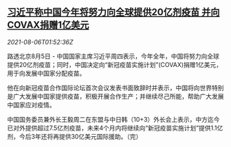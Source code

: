 <!--1628215262000-->
[习近平称中国今年将努力向全球提供20亿剂疫苗 并向COVAX捐赠1亿美元](https://cn.reuters.com/article/china-xi-covid-vaccine-0806-idCNKBS2F705M)
------

<div><i>2021-08-06T01:52:36Z</i></div><p>路透北京8月5日 - 中国国家主席习近平周四表示，今年全年，中国将努力向全球提供20亿剂疫苗；同时，中国决定向“新冠疫苗实施计划”(COVAX)捐赠1亿美元，用于向发展中国家分配疫苗。</p><p>他在向新冠疫苗合作国际论坛首次会议发表书面致辞时并表示，中国将向世界特别是广大发展中国家提供疫苗，积极开展合作生产；并继续尽己所能，帮助广大发展中国家应对疫情。</p><p>中国国务委员兼外长王毅周二在东盟与中日韩（10+3）外长会上表示，中方迄今已对外提供超过7.5亿剂疫苗，未来4个月内将继续向“新冠疫苗实施计划”提供1.1亿剂，今后3年还将再提供30亿美元国际援助。（完）</p>
